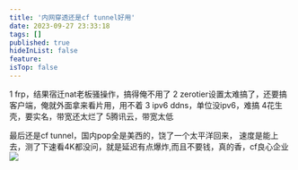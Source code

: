 ```yaml
---
title: '内网穿透还是cf tunnel好用'
date: 2023-09-27 23:33:18
tags: []
published: true
hideInList: false
feature: 
isTop: false
---
```

1 frp，结果宿迁nat老板骚操作，搞得俺不用了
2 zerotier设置太难搞了，还要搞客户端，俺就外面拿来看片用，用不着
3 ipv6 ddns，单位没ipv6，难搞
4花生壳，要实名，带宽还太烂了
5腾讯云，带宽太低

最后还是cf tunnel，国内pop全是美西的，饶了一个太平洋回来，
速度是能上去，测了下速看4K都没问，就是延迟有点爆炸,而且不要钱，真的香，cf良心企业
![](https://s3.qklg.net/img/202310212333967.png)